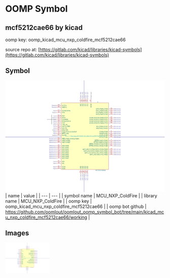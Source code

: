 # OOMP Symbol  
## mcf5212cae66  by kicad  
  
oomp key: oomp_kicad_mcu_nxp_coldfire_mcf5212cae66  
  
source repo at: [https://gitlab.com/kicad/libraries/kicad-symbols](https://gitlab.com/kicad/libraries/kicad-symbols)  
## Symbol  
  
[![working.png](working_600.png)](working.png)  
| name | value | 
| --- | --- | 
| symbol name | MCU_NXP_ColdFire | 
| library name | MCU_NXP_ColdFire | 
| oomp key | oomp_kicad_mcu_nxp_coldfire_mcf5212cae66 | 
| oomp bot github | https://github.com/oomlout/oomlout_oomp_symbol_bot/tree/main/kicad_mcu_nxp_coldfire_mcf5212cae66/working | 
## Images  
  
[![working.png](working_140.png)](working.png)  
